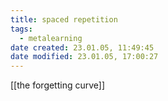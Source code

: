 ```yaml
---
title: spaced repetition
tags:
  - metalearning
date created: 23.01.05, 11:49:45
date modified: 23.01.05, 17:00:27
---
```


[[the forgetting curve]]
